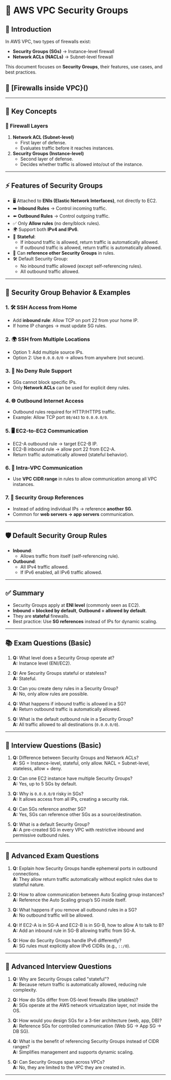 # 🔐 AWS VPC Security Groups

## 📘 Introduction
In AWS VPC, two types of firewalls exist:
- **Security Groups (SGs)** → Instance-level firewall  
- **Network ACLs (NACLs)** → Subnet-level firewall  

This document focuses on **Security Groups**, their features, use cases, and best practices.

## 🔗 [Firewalls inside VPC}()

---

## 📝 Key Concepts

### 🔄 Firewall Layers
1. **Network ACL (Subnet-level)**
   - First layer of defense.
   - Evaluates traffic before it reaches instances.
2. **Security Groups (Instance-level)**
   - Second layer of defense.
   - Decides whether traffic is allowed into/out of the instance.

---

## ⚡ Features of Security Groups
- 🖥️ Attached to **ENIs (Elastic Network Interfaces)**, not directly to EC2.
- ➡️ **Inbound Rules** → Control incoming traffic.
- ⬅️ **Outbound Rules** → Control outgoing traffic.
- ✅ Only **Allow rules** (no deny/block rules).
- 🌍 Support both **IPv4 and IPv6**.
- 🔄 **Stateful**:
  - If inbound traffic is allowed, return traffic is automatically allowed.
  - If outbound traffic is allowed, return traffic is automatically allowed.
- 🔗 Can **reference other Security Groups** in rules.
- 🛠️ Default Security Group:
  - No inbound traffic allowed (except self-referencing rules).
  - All outbound traffic allowed.

---

## 📌 Security Group Behavior & Examples

### 1. 🛠️ SSH Access from Home
- Add **inbound rule**: Allow TCP on port 22 from your home IP.  
- If home IP changes → must update SG rules.  

### 2. 🌍 SSH from Multiple Locations
- Option 1: Add multiple source IPs.  
- Option 2: Use `0.0.0.0/0` → allows from anywhere (not secure).  

### 3. 🚫 No Deny Rule Support
- SGs cannot block specific IPs.  
- Only **Network ACLs** can be used for explicit deny rules.  

### 4. 🌐 Outbound Internet Access
- Outbound rules required for HTTP/HTTPS traffic.  
- Example: Allow TCP port `80/443` to `0.0.0.0/0`.  

### 5. 🖥️ EC2-to-EC2 Communication
- EC2-A outbound rule → target EC2-B IP.  
- EC2-B inbound rule → allow port 22 from EC2-A.  
- Return traffic automatically allowed (stateful behavior).  

### 6. 🏢 Intra-VPC Communication
- Use **VPC CIDR range** in rules to allow communication among all VPC instances.  

### 7. 🔗 Security Group References
- Instead of adding individual IPs → reference **another SG**.  
- Common for **web servers → app servers** communication.  

---

## 🛡️ Default Security Group Rules
- **Inbound**:
  - Allows traffic from itself (self-referencing rule).
- **Outbound**:
  - All IPv4 traffic allowed.
  - If IPv6 enabled, all IPv6 traffic allowed.  

---

## ✅ Summary
- Security Groups apply at **ENI level** (commonly seen as EC2).  
- **Inbound = blocked by default**, **Outbound = allowed by default**.  
- They are **stateful** firewalls.  
- Best practice: Use **SG references** instead of IPs for dynamic scaling.  

---

## 📚 Exam Questions (Basic)

1. **Q:** What level does a Security Group operate at?  
   **A:** Instance level (ENI/EC2).  

2. **Q:** Are Security Groups stateful or stateless?  
   **A:** Stateful.  

3. **Q:** Can you create deny rules in a Security Group?  
   **A:** No, only allow rules are possible.  

4. **Q:** What happens if inbound traffic is allowed in a SG?  
   **A:** Return outbound traffic is automatically allowed.  

5. **Q:** What is the default outbound rule in a Security Group?  
   **A:** All traffic allowed to all destinations (`0.0.0.0/0`).

---

## 💼 Interview Questions (Basic)

1. **Q:** Difference between Security Groups and Network ACLs?  
   **A:** SG = Instance-level, stateful, only allow. NACL = Subnet-level, stateless, allow + deny.  

2. **Q:** Can one EC2 instance have multiple Security Groups?  
   **A:** Yes, up to 5 SGs by default.  

3. **Q:** Why is `0.0.0.0/0` risky in SGs?  
   **A:** It allows access from all IPs, creating a security risk.  

4. **Q:** Can SGs reference another SG?  
   **A:** Yes, SGs can reference other SGs as a source/destination.  

5. **Q:** What is a default Security Group?  
   **A:** A pre-created SG in every VPC with restrictive inbound and permissive outbound rules.  

---

## 📘 Advanced Exam Questions

1. **Q:** Explain how Security Groups handle ephemeral ports in outbound connections.  
   **A:** They allow return traffic automatically without explicit rules due to stateful nature.  

2. **Q:** How to allow communication between Auto Scaling group instances?  
   **A:** Reference the Auto Scaling group’s SG inside itself.  

3. **Q:** What happens if you remove all outbound rules in a SG?  
   **A:** No outbound traffic will be allowed.  

4. **Q:** If EC2-A is in SG-A and EC2-B is in SG-B, how to allow A to talk to B?  
   **A:** Add an inbound rule in SG-B allowing traffic from SG-A.  

5. **Q:** How do Security Groups handle IPv6 differently?  
   **A:** SG rules must explicitly allow IPv6 CIDRs (e.g., `::/0`).

---

## 💼 Advanced Interview Questions

1. **Q:** Why are Security Groups called "stateful"?  
   **A:** Because return traffic is automatically allowed, reducing rule complexity.  

2. **Q:** How do SGs differ from OS-level firewalls (like iptables)?  
   **A:** SGs operate at the AWS network virtualization layer, not inside the OS.  

3. **Q:** How would you design SGs for a 3-tier architecture (web, app, DB)?  
   **A:** Reference SGs for controlled communication (Web SG → App SG → DB SG).  

4. **Q:** What is the benefit of referencing Security Groups instead of CIDR ranges?  
   **A:** Simplifies management and supports dynamic scaling.  

5. **Q:** Can Security Groups span across VPCs?  
   **A:** No, they are limited to the VPC they are created in.  

---


